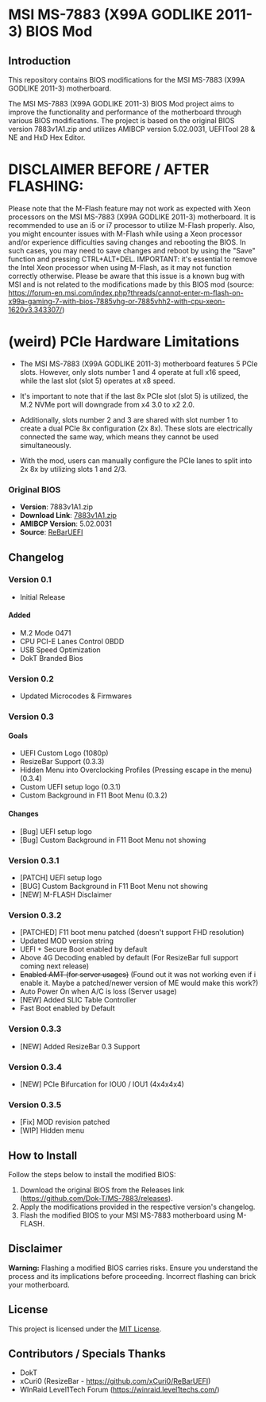 # MSI MS-7883 (X99A GODLIKE 2011-3) BIOS Mod

## Introduction

This repository contains BIOS modifications for the MSI MS-7883 (X99A GODLIKE 2011-3) motherboard.

The MSI MS-7883 (X99A GODLIKE 2011-3) BIOS Mod project aims to improve the functionality and performance of the motherboard through various BIOS modifications. The project is based on the original BIOS version 7883v1A1.zip and utilizes AMIBCP version 5.02.0031, UEFITool 28 & NE and HxD Hex Editor.

# DISCLAIMER BEFORE / AFTER FLASHING:

Please note that the M-Flash feature may not work as expected with Xeon processors on the MSI MS-7883 (X99A GODLIKE 2011-3) motherboard. It is recommended to use an i5 or i7 processor to utilize M-Flash properly.
Also, you might encounter issues with M-Flash while using a Xeon processor and/or experience difficulties saving changes and rebooting the BIOS. In such cases, you may need to save changes and reboot by using the "Save" function and pressing CTRL+ALT+DEL.
IMPORTANT: it's essential to remove the Intel Xeon processor when using M-Flash, as it may not function correctly otherwise. Please be aware that this issue is a known bug with MSI and is not related to the modifications made by this BIOS mod (source: https://forum-en.msi.com/index.php?threads/cannot-enter-m-flash-on-x99a-gaming-7-with-bios-7885vhg-or-7885vhh2-with-cpu-xeon-1620v3.343307/)

# **(weird) PCIe Hardware Limitations**

- The MSI MS-7883 (X99A GODLIKE 2011-3) motherboard features 5 PCIe slots. However, only slots number 1 and 4 operate at full x16 speed, while the last slot (slot 5) operates at x8 speed.

- It's important to note that if the last 8x PCIe slot (slot 5) is utilized, the M.2 NVMe port will downgrade from x4 3.0 to x2 2.0.

- Additionally, slots number 2 and 3 are shared with slot number 1 to create a dual PCIe 8x configuration (2x 8x). These slots are electrically connected the same way, which means they cannot be used simultaneously.

- With the mod, users can manually configure the PCIe lanes to split into 2x 8x by utilizing slots 1 and 2/3.



### Original BIOS
- **Version**: 7883v1A1.zip
- **Download Link**: [7883v1A1.zip](https://download.msi.com/bos_exe/mb/7883v1A1.zip)
- **AMIBCP Version**: 5.02.0031
- **Source**: [ReBarUEFI](https://github.com/xCuri0/ReBarUEFI)

## Changelog

### Version 0.1

- Initial Release

#### Added
- M.2 Mode 0471
- CPU PCI-E Lanes Control 0BDD
- USB Speed Optimization
- DokT Branded Bios

### Version 0.2

- Updated Microcodes & Firmwares

### Version 0.3

#### Goals
- UEFI Custom Logo (1080p)
- ResizeBar Support (0.3.3)
- Hidden Menu into Overclocking Profiles (Pressing escape in the menu) (0.3.4)
- Custom UEFI setup logo (0.3.1)
- Custom Background in F11 Boot Menu (0.3.2)

#### Changes
- [Bug] UEFI setup logo
- [Bug] Custom Background in F11 Boot Menu not showing

### Version 0.3.1

- [PATCH] UEFI setup logo
- [BUG] Custom Background in F11 Boot Menu not showing
- [NEW] M-FLASH Disclaimer

### Version 0.3.2

- [PATCHED] F11 boot menu patched (doesn't support FHD resolution)
- Updated MOD version string
- UEFI + Secure Boot enabled by default
- Above 4G Decoding enabled by default (For ResizeBar full support coming next release)
- ~~Enabled AMT (for server usages)~~ (Found out it was not working even if i enable it. Maybe a patched/newer version of ME would make this work?)
- Auto Power On when A/C is loss (Server usage)
- [NEW] Added SLIC Table Controller
- Fast Boot enabled by Default

### Version 0.3.3

- [NEW] Added ResizeBar 0.3 Support

### Version 0.3.4

- [NEW] PCIe Bifurcation for IOU0 / IOU1 (4x4x4x4)

### Version 0.3.5

- [Fix] MOD revision patched
- [WIP] Hidden menu

## How to Install

Follow the steps below to install the modified BIOS:

1. Download the original BIOS from the Releases link (https://github.com/Dok-T/MS-7883/releases).
2. Apply the modifications provided in the respective version's changelog.
3. Flash the modified BIOS to your MSI MS-7883 motherboard using M-FLASH.

## Disclaimer

**Warning:** Flashing a modified BIOS carries risks. Ensure you understand the process and its implications before proceeding. Incorrect flashing can brick your motherboard.

## License

This project is licensed under the [MIT License](LICENSE).

## Contributors / Specials Thanks

- DokT
- xCuri0 (ResizeBar - https://github.com/xCuri0/ReBarUEFI)
- WInRaid Level1Tech Forum (https://winraid.level1techs.com/)

